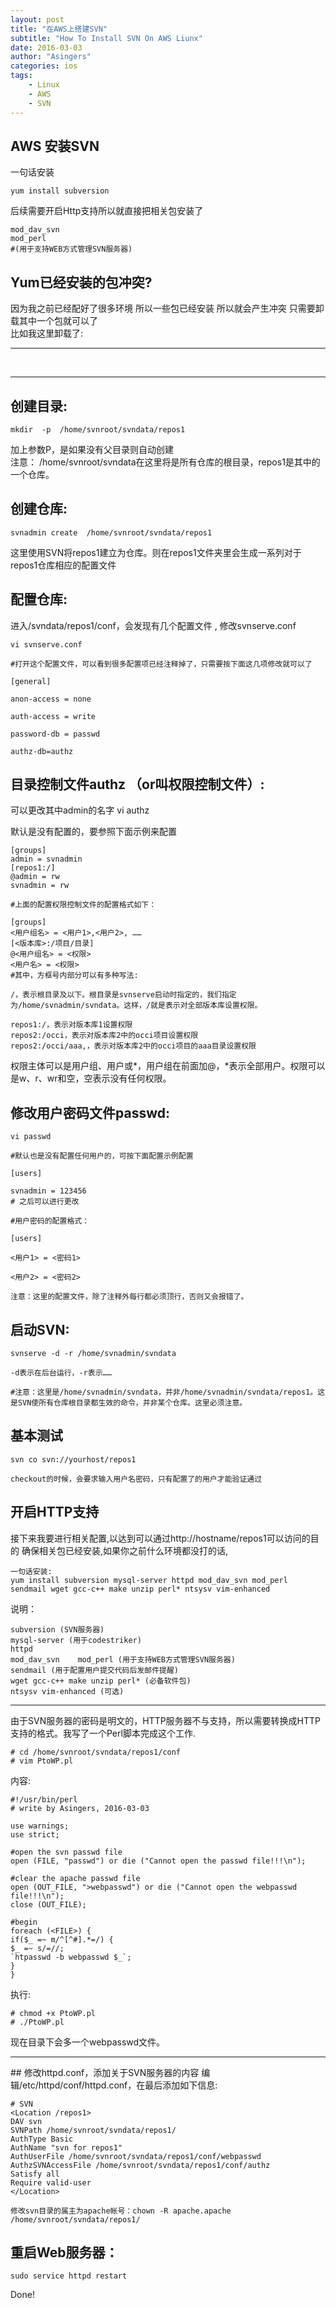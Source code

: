 ```yaml
---
layout: post
title: "在AWS上搭建SVN"
subtitle: "How To Install SVN On AWS Liunx"
date: 2016-03-03
author: "Asingers"
categories: ios
tags:
    - Linux
    - AWS
    - SVN
---
```

## AWS 安装SVN
一句话安装

	yum install subversion
	
后续需要开启Http支持所以就直接把相关包安装了

	mod_dav_svn
	mod_perl
	#(用于支持WEB方式管理SVN服务器)	
## Yum已经安装的包冲突?
因为我之前已经配好了很多环境 所以一些包已经安装 所以就会产生冲突 只需要卸载其中一个包就可以了  
比如我这里卸载了:
<hr>
<img src="http://7xqmgj.com1.z0.glb.clouddn.com/in_post_imgsvn.png" alt="" class="shadow"/>
<img src="http://7xqmgj.com1.z0.glb.clouddn.com/in_post_imgsvn1.png" alt="" class="shadow"/>

***
## 创建目录:

	mkdir  -p  /home/svnroot/svndata/repos1  
  
加上参数P，是如果没有父目录则自动创建  
注意： /home/svnroot/svndata在这里将是所有仓库的根目录，repos1是其中的一个仓库。 

## 创建仓库:

	svnadmin create  /home/svnroot/svndata/repos1  
  
这里使用SVN将repos1建立为仓库。则在repos1文件夹里会生成一系列对于repos1仓库相应的配置文件  

## 配置仓库:
进入/svndata/repos1/conf，会发现有几个配置文件 , 修改svnserve.conf

	vi svnserve.conf  
  
	#打开这个配置文件，可以看到很多配置项已经注释掉了，只需要按下面这几项修改就可以了  
  
	[general]  
  
	anon-access = none  
  
	auth-access = write  
  
	password-db = passwd  
  
	authz-db=authz  
	
## 目录控制文件authz （or叫权限控制文件）:
可以更改其中admin的名字
vi authz  
  
默认是没有配置的，要参照下面示例来配置  
  
	[groups]  
	admin = svnadmin  
	[repos1:/]  
	@admin = rw  
	svnadmin = rw  
  
	#上面的配置权限控制文件的配置格式如下：  
  
	[groups]  
	<用户组名> = <用户1>,<用户2>, ……  
	[<版本库>:/项目/目录]  
	@<用户组名> = <权限> 
	<用户名> = <权限>  
	#其中，方框号内部分可以有多种写法:  
  
	/，表示根目录及以下。根目录是svnserve启动时指定的，我们指定为/home/svnadmin/svndata。这样，/就是表示对全部版本库设置权限。  
  
	repos1:/，表示对版本库1设置权限  
	repos2:/occi，表示对版本库2中的occi项目设置权限  
	repos2:/occi/aaa,，表示对版本库2中的occi项目的aaa目录设置权限  
  
权限主体可以是用户组、用户或*，用户组在前面加@，*表示全部用户。权限可以是w、r、wr和空，空表示没有任何权限。 

## 修改用户密码文件passwd:

	vi passwd  
  
	#默认也是没有配置任何用户的，可按下面配置示例配置  
  
	[users]  
  
	svnadmin = 123456  
	# 之后可以进行更改
  
	#用户密码的配置格式：  
  
	[users]  
  
	<用户1> = <密码1>  
  
	<用户2> = <密码2>  
  
	注意：这里的配置文件，除了注释外每行都必须顶行，否则又会报错了。  

## 启动SVN:

	svnserve -d -r /home/svnadmin/svndata  
  
	-d表示在后台运行，-r表示……  
  
	#注意：这里是/home/svnadmin/svndata，并非/home/svnadmin/svndata/repos1。这是SVN使所有仓库根目录都生效的命令，并非某个仓库。这里必须注意。 
	
## 基本测试

	svn co svn://yourhost/repos1  
  
	checkout的时候，会要求输入用户名密码，只有配置了的用户才能验证通过  
	
## 开启HTTP支持
接下来我要进行相关配置,以达到可以通过http://hostname/repos1可以访问的目的
确保相关包已经安装,如果你之前什么环境都没打的话,

	一句话安装:
	yum install subversion mysql-server httpd mod_dav_svn mod_perl sendmail wget gcc-c++ make unzip perl* ntsysv vim-enhanced
说明：

	subversion (SVN服务器)
	mysql-server (用于codestriker)
	httpd 
	mod_dav_svn    mod_perl (用于支持WEB方式管理SVN服务器)
	sendmail (用于配置用户提交代码后发邮件提醒)
	wget gcc-c++ make unzip perl* (必备软件包)
	ntsysv vim-enhanced (可选)
<hr>
由于SVN服务器的密码是明文的，HTTP服务器不与支持，所以需要转换成HTTP支持的格式。我写了一个Perl脚本完成这个工作.

	# cd /home/svnroot/svndata/repos1/conf
	# vim PtoWP.pl
	
内容:

	#!/usr/bin/perl
	# write by Asingers, 2016-03-03

	use warnings;
	use strict;

	#open the svn passwd file
	open (FILE, "passwd") or die ("Cannot open the passwd file!!!\n");

	#clear the apache passwd file
	open (OUT_FILE, ">webpasswd") or die ("Cannot open the webpasswd file!!!\n");
	close (OUT_FILE);

	#begin
	foreach (<FILE>) {
	if($_ =~ m/^[^#].*=/) {
	$_ =~ s/=//;
	`htpasswd -b webpasswd $_`;
	}
	}
执行:

	# chmod +x PtoWP.pl
	# ./PtoWP.pl
现在目录下会多一个webpasswd文件。
<hr>
## 修改httpd.conf，添加关于SVN服务器的内容
编辑/etc/httpd/conf/httpd.conf，在最后添加如下信息:
	
	# SVN 
	<Location /repos1>
	DAV svn
	SVNPath /home/svnroot/svndata/repos1/
	AuthType Basic
	AuthName "svn for repos1"
	AuthUserFile /home/svnroot/svndata/repos1/conf/webpasswd
	AuthzSVNAccessFile /home/svnroot/svndata/repos1/conf/authz
	Satisfy all
	Require valid-user
	</Location>

	修改svn目录的属主为apache帐号：chown -R apache.apache /home/svnroot/svndata/repos1/

## 重启Web服务器：

	sudo service httpd restart
	
Done!

